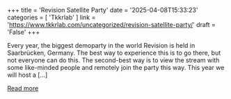 +++
title = 'Revision Satellite Party'
date = '2025-04-08T15:33:23'
categories = [ 
 'Tkkrlab' 
] 
link = 'https://www.tkkrlab.com/uncategorized/revision-satellite-party/'
draft = 'False'
+++

Every year, the biggest demoparty in the world Revision is held in Saarbrücken, Germany. The best way to experience this is to go there, but not everyone can do this. The second-best way is to view the stream with some like-minded people and remotely join the party this way. This year we will host a [&#8230;]

[Read more](https://www.tkkrlab.com/uncategorized/revision-satellite-party/)